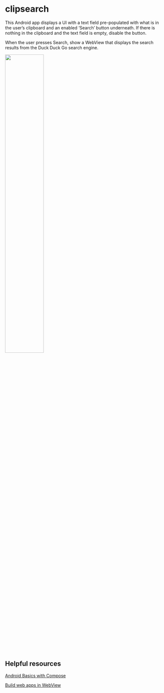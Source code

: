 # clipsearch

This Android app displays a UI with a text field pre-populated with what is in the user’s clipboard and an enabled ‘Search’ button underneath. If there is nothing in the clipboard and the text field is empty, ​disable​ the button.

When the user presses Search, show a WebView that displays the search results from the Duck Duck Go search engine.


<img src="https://github.com/Gela/clipsearch/blob/main/samplesaerch.gif" width="50%" height="50%"/>



## Helpful resources
[Android Basics with Compose](https://developer.android.com/courses/android-basics-compose/course?gad_source=1&gclid=Cj0KCQiAoeGuBhCBARIsAGfKY7zKBmkmwtDB0UCFrcoyBUXSHmHlDw6-nUwqUmv1NQCcCreQsPOGDfUaAiH6EALw_wcB&gclsrc=aw.ds)

[Build web apps in WebView](https://developer.android.com/develop/ui/views/layout/webapps/webview)
